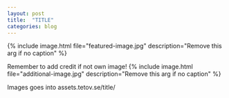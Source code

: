 ```yaml
---
layout: post
title:  "TITLE"
categories: blog
---
```

{% include image.html file="featured-image.jpg" description="Remove this arg if no caption" %}


Remember to add credit if not own image!
{% include image.html file="additional-image.jpg" description="Remove this arg if no caption" %}

Images goes into assets.tetov.se/title/
